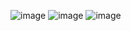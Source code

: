 ![image](https://user-images.githubusercontent.com/104366049/233151196-56484ac9-c11a-4053-a40c-eed2d71fed87.png)
![image](https://user-images.githubusercontent.com/104366049/233151285-f5fcd3f5-1dd4-4c1e-aaa1-53c33fe1e1fb.png)
![image](https://user-images.githubusercontent.com/104366049/233151396-2567fb53-1e38-4a21-a37b-5c27248c22f3.png)

